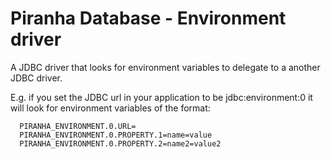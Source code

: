 # Piranha Database - Environment driver

A JDBC driver that looks for environment variables to delegate to a another JDBC driver.

E.g. if you set the JDBC url in your application to be jdbc:environment:0 it will look for environment variables of the format:

```shell
  PIRANHA_ENVIRONMENT.0.URL=
  PIRANHA_ENVIRONMENT.0.PROPERTY.1=name=value
  PIRANHA_ENVIRONMENT.0.PROPERTY.2=name2=value2
```
